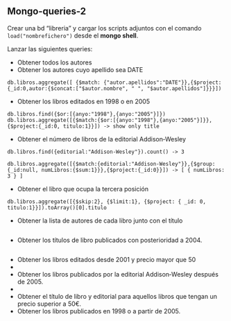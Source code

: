 ## Mongo-queries-2
Crear una bd “libreria” y cargar los scripts adjuntos con el comando `load("nombrefichero")` desde el __mongo shell__.

Lanzar las siguientes queries:

- Obtener todos los autores
- Obtener los autores cuyo apellido sea DATE
```
db.libros.aggregate([ {$match: {"autor.apellidos":"DATE"}},{$project:{_id:0,autor:{$concat:["$autor.nombre", " ", "$autor.apellidos"]}}}])
```
- Obtener los libros editados en 1998 o en 2005
```
db.libros.find({$or:[{anyo:"1998"},{anyo:"2005"}]})
db.libros.aggregate([{$match:{$or:[{anyo:"1998"},{anyo:"2005"}]}}, {$project:{_id:0, titulo:1}}]) -> show only title
```
- Obtener el número de libros de la editorial Addison‐Wesley
```
db.libros.find({editorial:"Addison-Wesley"}).count() -> 3

db.libros.aggregate([{$match:{editorial:"Addison-Wesley"}},{$group:{_id:null, numLibros:{$sum:1}}},{$project:{_id:0}}]) -> [ { numLibros: 3 } ]
```
- Obtener el libro que ocupa la tercera posición
```
db.libros.aggregate([{$skip:2}, {$limit:1}, {$project: { _id: 0, titulo:1}}]).toArray()[0].titulo
```
- Obtener la lista de autores de cada libro junto con el título
```

```
- Obtener los títulos de libro publicados con posterioridad a 2004.
```

```
- Obtener los libros editados desde 2001 y precio mayor que 50
- 
- Obtener los libros publicados por la editorial Addison‐Wesley después de 2005.
- 
- Obtener el título de libro y editorial para aquellos libros que tengan un precio superior a 50€.
- Obtener los libros publicados en 1998 o a partir de 2005.
